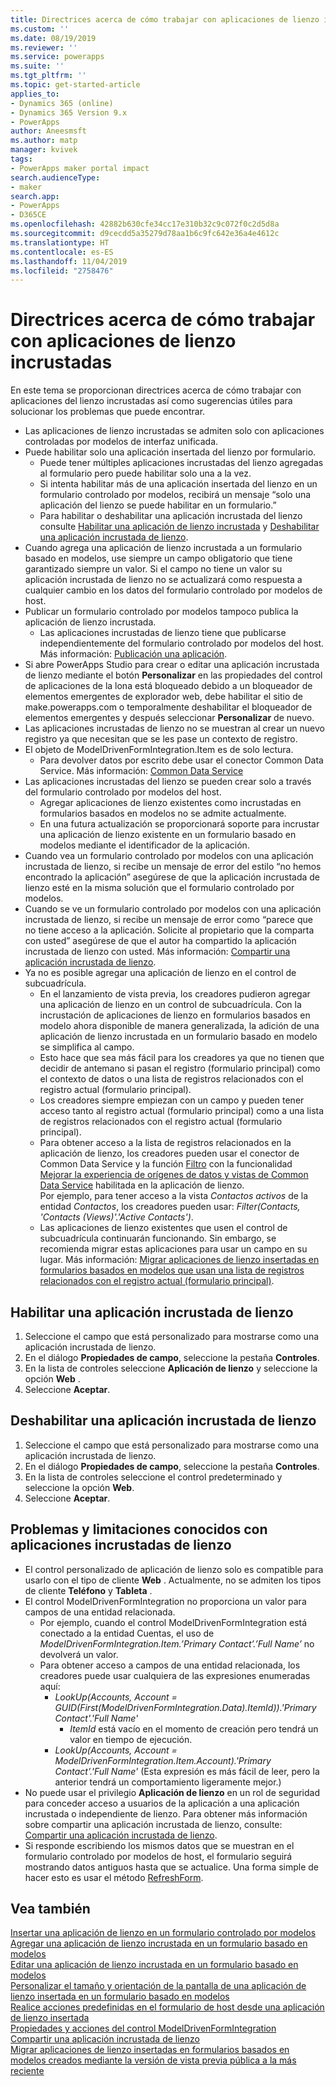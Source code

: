 ```yaml
---
title: Directrices acerca de cómo trabajar con aplicaciones de lienzo incrustadas | MicrosoftDocs
ms.custom: ''
ms.date: 08/19/2019
ms.reviewer: ''
ms.service: powerapps
ms.suite: ''
ms.tgt_pltfrm: ''
ms.topic: get-started-article
applies_to:
- Dynamics 365 (online)
- Dynamics 365 Version 9.x
- PowerApps
author: Aneesmsft
ms.author: matp
manager: kvivek
tags:
- PowerApps maker portal impact
search.audienceType:
- maker
search.app:
- PowerApps
- D365CE
ms.openlocfilehash: 42882b630cfe34cc17e310b32c9c072f0c2d5d8a
ms.sourcegitcommit: d9cecdd5a35279d78aa1b6c9fc642e36a4e4612c
ms.translationtype: HT
ms.contentlocale: es-ES
ms.lasthandoff: 11/04/2019
ms.locfileid: "2758476"
---
```

# <a name="guidelines-on-working-with-embedded-canvas-apps"></a>Directrices acerca de cómo trabajar con aplicaciones de lienzo incrustadas
En este tema se proporcionan directrices acerca de cómo trabajar con aplicaciones del lienzo incrustadas así como sugerencias útiles para solucionar los problemas que puede encontrar.

-   Las aplicaciones de lienzo incrustadas se admiten solo con aplicaciones controladas por modelos de interfaz unificada.
-   Puede habilitar solo una aplicación insertada del lienzo por formulario. 
     - Puede tener múltiples aplicaciones incrustadas del lienzo agregadas al formulario pero puede habilitar solo una a la vez.
     - Si intenta habilitar más de una aplicación insertada del lienzo en un formulario controlado por modelos, recibirá un mensaje “solo una aplicación del lienzo se puede habilitar en un formulario.”
     - Para habilitar o deshabilitar una aplicación incrustada del lienzo consulte [Habilitar una aplicación de lienzo incrustada](#enable-an-embedded-canvas-app) y [Deshabilitar una aplicación incrustada de lienzo](#disable-an-embedded-canvas-app).
-   Cuando agrega una aplicación de lienzo incrustada a un formulario basado en modelos, use siempre un campo obligatorio que tiene garantizado siempre un valor. Si el campo no tiene un valor su aplicación incrustada de lienzo no se actualizará como respuesta a cualquier cambio en los datos del formulario controlado por modelos de host.
-   Publicar un formulario controlado por modelos tampoco publica la aplicación de lienzo incrustada.
     - Las aplicaciones incrustadas de lienzo tiene que publicarse independientemente del formulario controlado por modelos del host. Más información: [Publicación una aplicación](../canvas-apps/save-publish-app.md#publish-an-app).
-   Si abre PowerApps Studio para crear o editar una aplicación incrustada de lienzo mediante el botón **Personalizar** en las propiedades del control de aplicaciones de la lona está bloqueado debido a un bloqueador de elementos emergentes de explorador web, debe habilitar el sitio de make.powerapps.com o temporalmente deshabilitar el bloqueador de elementos emergentes y después seleccionar **Personalizar** de nuevo.
-   Las aplicaciones incrustadas de lienzo no se muestran al crear un nuevo registro ya que necesitan que se les pase un contexto de registro.
-   El objeto de ModelDrivenFormIntegration.Item es de solo lectura. 
     - Para devolver datos por escrito debe usar el conector Common Data Service. Más información: [Common Data Service](/connectors/commondataservice/)
-   Las aplicaciones incrustadas del lienzo se pueden crear solo a través del formulario controlado por modelos del host. 
    - Agregar aplicaciones de lienzo existentes como incrustadas en formularios basados en modelos no se admite actualmente.
    - En una futura actualización se proporcionará soporte para incrustar una aplicación de lienzo existente en un formulario basado en modelos mediante el identificador de la aplicación.
- Cuando vea un formulario controlado por modelos con una aplicación incrustada de lienzo, si recibe un mensaje de error del estilo “no hemos encontrado la aplicación” asegúrese de que la aplicación incrustada de lienzo esté en la misma solución que el formulario controlado por modelos.
- Cuando se ve un formulario controlado por modelos con una aplicación incrustada de lienzo, si recibe un mensaje de error como “parece que no tiene acceso a la aplicación. Solicite al propietario que la comparta con usted” asegúrese de que el autor ha compartido la aplicación incrustada de lienzo con usted. Más información: [Compartir una aplicación incrustada de lienzo](share-embedded-canvas-app.md).
- Ya no es posible agregar una aplicación de lienzo en el control de subcuadrícula.
    - En el lanzamiento de vista previa, los creadores pudieron agregar una aplicación de lienzo en un control de subcuadrícula. Con la incrustación de aplicaciones de lienzo en formularios basados en modelo ahora disponible de manera generalizada, la adición de una aplicación de lienzo incrustada en un formulario basado en modelo se simplifica al campo. 
    - Esto hace que sea más fácil para los creadores ya que no tienen que decidir de antemano si pasan el registro (formulario principal) como el contexto de datos o una lista de registros relacionados con el registro actual (formulario principal). 
    - Los creadores siempre empiezan con un campo y pueden tener acceso tanto al registro actual (formulario principal) como a una lista de registros relacionados con el registro actual (formulario principal).
    - Para obtener acceso a la lista de registros relacionados en la aplicación de lienzo, los creadores pueden usar el conector de Common Data Service y la función [Filtro](../canvas-apps/functions/function-filter-lookup.md) con la funcionalidad [Mejorar la experiencia de orígenes de datos y vistas de Common Data Service](https://powerapps.microsoft.com/blog/improved-data-source-selection-and-common-data-service-views/) habilitada en la aplicación de lienzo.  
    Por ejemplo, para tener acceso a la vista *Contactos activos* de la entidad *Contactos*, los creadores pueden usar: *Filter(Contacts, 'Contacts (Views)'.'Active Contacts')*.
    - Las aplicaciones de lienzo existentes que usen el control de subcuadrícula continuarán funcionando. Sin embargo, se recomienda migrar estas aplicaciones para usar un campo en su lugar. Más información: [Migrar aplicaciones de lienzo insertadas en formularios basados en modelos que usan una lista de registros relacionados con el registro actual (formulario principal)](embedded-canvas-app-migrate-from-preview.md#migrating-embedded-canvas-apps-on-model-driven-forms-that-use-a-list-of-records-related-to-the-current-main-form-record).

## <a name="enable-an-embedded-canvas-app"></a>Habilitar una aplicación incrustada de lienzo
1. Seleccione el campo que está personalizado para mostrarse como una aplicación incrustada de lienzo.
2. En el diálogo **Propiedades de campo**, seleccione la pestaña **Controles**.
3. En la lista de controles seleccione **Aplicación de lienzo** y seleccione la opción **Web** .
4. Seleccione **Aceptar**.

## <a name="disable-an-embedded-canvas-app"></a>Deshabilitar una aplicación incrustada de lienzo
1. Seleccione el campo que está personalizado para mostrarse como una aplicación incrustada de lienzo.
2. En el diálogo **Propiedades de campo**, seleccione la pestaña **Controles**.
3. En la lista de controles seleccione el control predeterminado y seleccione la opción **Web**.
4. Seleccione **Aceptar**.

## <a name="known-issues-and-limitations-with-embedded-canvas-apps"></a>Problemas y limitaciones conocidos con aplicaciones incrustadas de lienzo
- El control personalizado de aplicación de lienzo solo es compatible para usarlo con el tipo de cliente **Web** . Actualmente, no se admiten los tipos de cliente **Teléfono** y **Tableta** .
- El control ModelDrivenFormIntegration no proporciona un valor para campos de una entidad relacionada. 
  - Por ejemplo, cuando el control ModelDrivenFormIntegration está conectado a la entidad Cuentas, el uso de *ModelDrivenFormIntegration.Item.’Primary Contact’.’Full Name’* no devolverá un valor. 
  - Para obtener acceso a campos de una entidad relacionada, los creadores puede usar cualquiera de las expresiones enumeradas aquí:
    - *LookUp(Accounts, Account = GUID(First(ModelDrivenFormIntegration.Data).ItemId)).'Primary Contact'.'Full Name'*  
      - *ItemId* está vacío en el momento de creación pero tendrá un valor en tiempo de ejecución.
    - *LookUp(Accounts, Account = ModelDrivenFormIntegration.Item.Account).'Primary Contact'.'Full Name'* (Esta expresión es más fácil de leer, pero la anterior tendrá un comportamiento ligeramente mejor.)
- No puede usar el privilegio **Aplicación de lienzo** en un rol de seguridad para conceder acceso a usuarios de la aplicación a una aplicación incrustada o independiente de lienzo. Para obtener más información sobre compartir una aplicación incrustada de lienzo, consulte: [Compartir una aplicación incrustada de lienzo](share-embedded-canvas-app.md).
- Si responde escribiendo los mismos datos que se muestran en el formulario controlado por modelos de host, el formulario seguirá mostrando datos antiguos hasta que se actualice. Una forma simple de hacer esto es usar el método [RefreshForm](embedded-canvas-app-actions.md#refreshformshowprompt).

## <a name="see-also"></a>Vea también
[Insertar una aplicación de lienzo en un formulario controlado por modelos](embed-canvas-app-in-form.md) <br />
[Agregar una aplicación de lienzo incrustada en un formulario basado en modelos](embedded-canvas-app-add-classic-designer.md) <br />
[Editar una aplicación de lienzo incrustada en un formulario basado en modelos](embedded-canvas-app-edit-classic-designer.md) <br />
[Personalizar el tamaño y orientación de la pantalla de una aplicación de lienzo insertada en un formulario basado en modelos](embedded-canvas-app-customize-screen.md) <br />
[Realice acciones predefinidas en el formulario de host desde una aplicación de lienzo insertada](embedded-canvas-app-actions.md) <br />
[Propiedades y acciones del control ModelDrivenFormIntegration](embedded-canvas-app-properties-actions.md) <br />
[Compartir una aplicación incrustada de lienzo](share-embedded-canvas-app.md) <br />
[Migrar aplicaciones de lienzo insertadas en formularios basados en modelos creados mediante la versión de vista previa pública a la más reciente](embedded-canvas-app-migrate-from-preview.md) <br />
